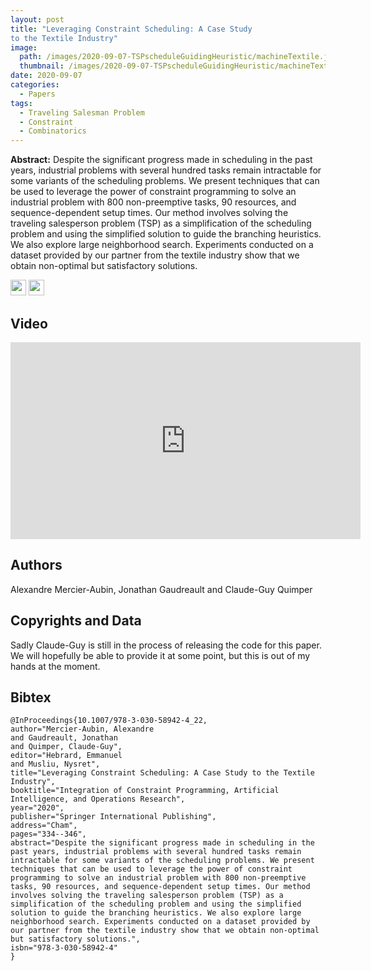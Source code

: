 ```yaml
---
layout: post
title: "Leveraging Constraint Scheduling: A Case Study
to the Textile Industry"
image: 
  path: /images/2020-09-07-TSPscheduleGuidingHeuristic/machineTextile.jpg
  thumbnail: /images/2020-09-07-TSPscheduleGuidingHeuristic/machineTextile.jpg
date: 2020-09-07
categories:
  - Papers
tags:
  - Traveling Salesman Problem
  - Constraint
  - Combinatorics
---
```


**Abstract:** Despite the significant progress made in scheduling in the
past years, industrial problems with several hundred tasks remain intractable
for some variants of the scheduling problems. We present techniques
that can be used to leverage the power of constraint programming
to solve an industrial problem with 800 non-preemptive tasks, 90
resources, and sequence-dependent setup times. Our method involves
solving the traveling salesperson problem (TSP) as a simplification of
the scheduling problem and using the simplified solution to guide the
branching heuristics. We also explore large neighborhood search. Experiments
conducted on a dataset provided by our partner from the textile
industry show that we obtain non-optimal but satisfactory solutions.

[<img src="/Work/icons/pdf.png" width="25"/>](/Work/papers/CPAIOR2020TspSchedule.pdf)
[<img src="/Work/icons/link.png" width="25"/>](https://link.springer.com/chapter/10.1007/978-3-030-58942-4_22)

## Video
<iframe width="560" height="315" style="display: block; margin: auto;" src="https://www.youtube.com/embed/dC72_1jTPGs" frameborder="0" allow="autoplay; encrypted-media" allowfullscreen></iframe>

## Authors
Alexandre Mercier-Aubin, Jonathan Gaudreault and Claude-Guy Quimper

## Copyrights and Data
Sadly Claude-Guy is still in the process of releasing the code for this paper. 
We will hopefully be able to provide it at some point, but this is out of my hands at the moment.

## Bibtex
```
@InProceedings{10.1007/978-3-030-58942-4_22,
author="Mercier-Aubin, Alexandre
and Gaudreault, Jonathan
and Quimper, Claude-Guy",
editor="Hebrard, Emmanuel
and Musliu, Nysret",
title="Leveraging Constraint Scheduling: A Case Study to the Textile Industry",
booktitle="Integration of Constraint Programming, Artificial Intelligence, and Operations Research",
year="2020",
publisher="Springer International Publishing",
address="Cham",
pages="334--346",
abstract="Despite the significant progress made in scheduling in the past years, industrial problems with several hundred tasks remain intractable for some variants of the scheduling problems. We present techniques that can be used to leverage the power of constraint programming to solve an industrial problem with 800 non-preemptive tasks, 90 resources, and sequence-dependent setup times. Our method involves solving the traveling salesperson problem (TSP) as a simplification of the scheduling problem and using the simplified solution to guide the branching heuristics. We also explore large neighborhood search. Experiments conducted on a dataset provided by our partner from the textile industry show that we obtain non-optimal but satisfactory solutions.",
isbn="978-3-030-58942-4"
}
```